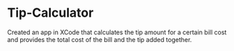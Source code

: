 # Tip-Calculator
Created an app in XCode that calculates the tip amount for a certain bill cost and provides the total cost of the bill and the tip added together.

